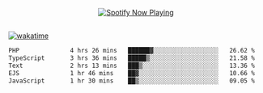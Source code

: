 

<p align="center">
  <a href="https://open.spotify.com/user/31ljmyymhthokwewwcd6dsdmvprm" target="_blank"><img src="https://novatorem-psi-rosy.vercel.app/api/spotify" alt="Spotify Now Playing"/></a>
</p>

##

[![wakatime](https://wakatime.com/badge/user/87646243-158a-4241-a3cb-668e1fa2dbb8.svg)](https://wakatime.com/@87646243-158a-4241-a3cb-668e1fa2dbb8)
<!--START_SECTION:waka-->

```txt
PHP              4 hrs 26 mins   ██████▓░░░░░░░░░░░░░░░░░░   26.62 %
TypeScript       3 hrs 36 mins   █████▒░░░░░░░░░░░░░░░░░░░   21.58 %
Text             2 hrs 13 mins   ███▒░░░░░░░░░░░░░░░░░░░░░   13.36 %
EJS              1 hr 46 mins    ██▓░░░░░░░░░░░░░░░░░░░░░░   10.66 %
JavaScript       1 hr 30 mins    ██▒░░░░░░░░░░░░░░░░░░░░░░   09.05 %
```

<!--END_SECTION:waka-->
